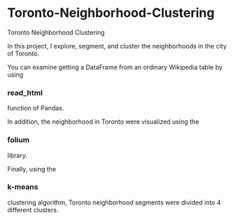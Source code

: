 # Toronto-Neighborhood-Clustering
Toronto Neighborhood Clustering

In this project, I explore, segment, and cluster the neighborhoods in the city of Toronto.

You can examine getting a DataFrame from an ordinary Wikipedia table by using <h3>read_html</h3> function of Pandas. 

In addition, the neighborhood in Toronto were visualized using the <h3>folium</h3> library.

Finally, using the <h3>k-means</h3> clustering algorithm, Toronto neighborhood segments were divided into 4 different clusters.



